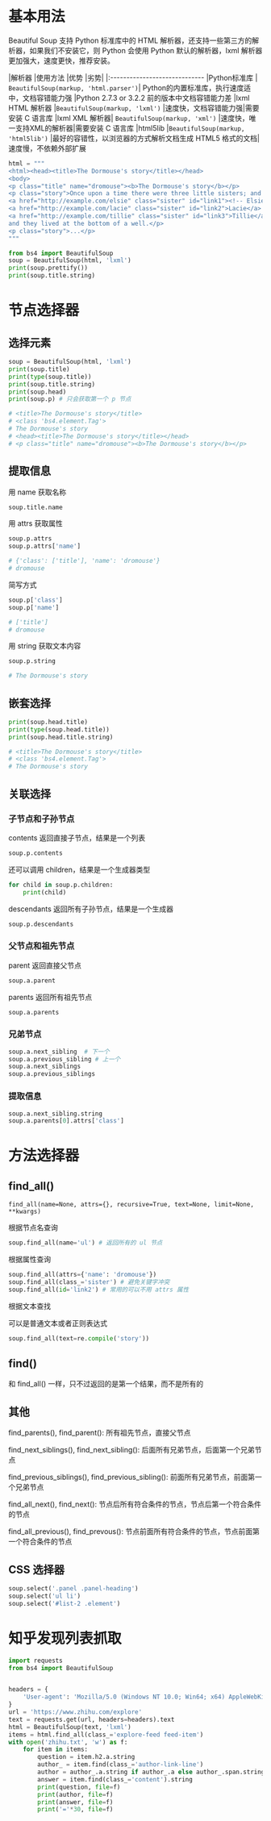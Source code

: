 # 基本用法

Beautiful Soup 支持 Python 标准库中的 HTML 解析器，还支持一些第三方的解析器，如果我们不安装它，则 Python 会使用  Python 默认的解析器，lxml 解析器更加强大，速度更快，推荐安装。

|解析器	|使用方法	|优势	|劣势|
|:-----------------------------
|Python标准库	| `BeautifulSoup(markup, 'html.parser')`|	Python的内置标准库，执行速度适中，文档容错能力强 |Python 2.7.3 or 3.2.2 前的版本中文档容错能力差
|lxml HTML 解析器	|`BeautifulSoup(markup, 'lxml')`	|速度快，文档容错能力强|需要安装 C 语言库
|lxml XML 解析器|	`BeautifulSoup(markup, 'xml')`	|速度快，唯一支持XML的解析器|需要安装 C 语言库
|html5lib	|`BeautifulSoup(markup, 'html5lib')`	|最好的容错性，以浏览器的方式解析文档生成 HTML5 格式的文档|速度慢，不依赖外部扩展

``` python
html = """
<html><head><title>The Dormouse's story</title></head>
<body>
<p class="title" name="dromouse"><b>The Dormouse's story</b></p>
<p class="story">Once upon a time there were three little sisters; and their names were
<a href="http://example.com/elsie" class="sister" id="link1"><!-- Elsie --></a>,
<a href="http://example.com/lacie" class="sister" id="link2">Lacie</a> and
<a href="http://example.com/tillie" class="sister" id="link3">Tillie</a>;
and they lived at the bottom of a well.</p>
<p class="story">...</p>
"""

from bs4 import BeautifulSoup
soup = BeautifulSoup(html, 'lxml')
print(soup.prettify())
print(soup.title.string)
```

# 节点选择器

## 选择元素

``` python
soup = BeautifulSoup(html, 'lxml')
print(soup.title)
print(type(soup.title))
print(soup.title.string)
print(soup.head)
print(soup.p) # 只会获取第一个 p 节点

# <title>The Dormouse's story</title>
# <class 'bs4.element.Tag'>
# The Dormouse's story
# <head><title>The Dormouse's story</title></head>
# <p class="title" name="dromouse"><b>The Dormouse's story</b></p>
```

## 提取信息

用 name 获取名称

``` python
soup.title.name
```

用 attrs 获取属性

``` python
soup.p.attrs
soup.p.attrs['name']

# {'class': ['title'], 'name': 'dromouse'}
# dromouse
```

简写方式

``` python
soup.p['class']
soup.p['name']

# ['title']
# dromouse
```

用 string 获取文本内容

``` python
soup.p.string

# The Dormouse's story
```

## 嵌套选择

``` python
print(soup.head.title)
print(type(soup.head.title))
print(soup.head.title.string)

# <title>The Dormouse's story</title>
# <class 'bs4.element.Tag'>
# The Dormouse's story
```

## 关联选择

### 子节点和子孙节点

contents 返回直接子节点，结果是一个列表

``` python
soup.p.contents
```

还可以调用 children，结果是一个生成器类型

``` python
for child in soup.p.children:
    print(child)
```

descendants 返回所有子孙节点，结果是一个生成器

``` python
soup.p.descendants
```

### 父节点和祖先节点

parent 返回直接父节点

``` python
soup.a.parent
```

parents 返回所有祖先节点

``` python
soup.a.parents
```

### 兄弟节点

``` python
soup.a.next_sibling  # 下一个
soup.a.previous_sibling # 上一个
soup.a.next_siblings
soup.a.previous_siblings
```

### 提取信息

``` python
soup.a.next_sibling.string
soup.a.parents[0].attrs['class']
```

# 方法选择器

## find_all()

`find_all(name=None, attrs={}, recursive=True, text=None, limit=None, **kwargs)`

根据节点名查询

``` python
soup.find_all(name='ul') # 返回所有的 ul 节点
```

根据属性查询

``` python
soup.find_all(attrs={'name': 'dromouse'})
soup.find_all(class_='sister') # 避免关键字冲突
soup.find_all(id='link2') # 常用的可以不用 attrs 属性
```

根据文本查找

可以是普通文本或者正则表达式

``` python
soup.find_all(text=re.compile('story'))
```

## find()

和 find_all() 一样，只不过返回的是第一个结果，而不是所有的

## 其他

find_parents(), find_parent(): 所有祖先节点，直接父节点

find_next_siblings(), find_next_sibling(): 后面所有兄弟节点，后面第一个兄弟节点

find_previous_siblings(), find_previous_sibling(): 前面所有兄弟节点，前面第一个兄弟节点

find_all_next(), find_next(): 节点后所有符合条件的节点，节点后第一个符合条件的节点

find_all_previous(), find_prevous(): 节点前面所有符合条件的节点，节点前面第一个符合条件的节点

## CSS 选择器

``` python
soup.select('.panel .panel-heading')
soup.select('ul li')
soup.select('#list-2 .element')
```

# 知乎发现列表抓取

``` python
import requests
from bs4 import BeautifulSoup


headers = {
    'User-agent': 'Mozilla/5.0 (Windows NT 10.0; Win64; x64) AppleWebKit/537.36 (KHTML, like Gecko) Chrome/67.0.3396.87 Safari/537.36',
}
url = 'https://www.zhihu.com/explore'
text = requests.get(url, headers=headers).text
html = BeautifulSoup(text, 'lxml')
items = html.find_all(class_='explore-feed feed-item')
with open('zhihu.txt', 'w') as f:
    for item in items:
        question = item.h2.a.string
        author_ = item.find(class_='author-link-line')
        author = author_.a.string if author_.a else author_.span.string
        answer = item.find(class_='content').string
        print(question, file=f)
        print(author, file=f)
        print(answer, file=f)
        print('='*30, file=f)

```